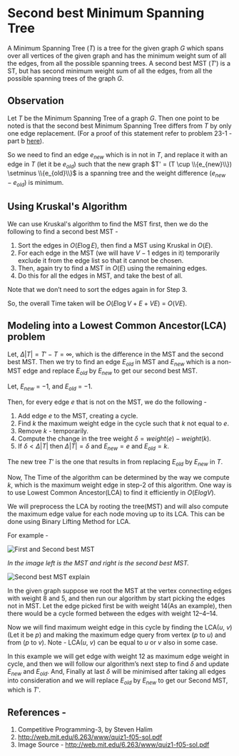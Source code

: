 <!--?title Second best Minimum Spanning Tree -->
# Second best Minimum Spanning Tree

A Minimum Spanning Tree ($T$) is a tree for the given graph $G$ which spans over all vertices of the given graph and has the minimum weight sum of all the edges, from all the possible spanning trees.
A second best MST ($T'$) is a ST, but has second minimum weight sum of all the edges, from all the possible spanning trees of the graph $G$.

## Observation

Let $T$ be the Minimum Spanning Tree of a graph $G$.
Then one point to be noted is that the second best Minimum Spanning Tree differs from $T$ by only one edge replacement. (For a proof of this statement refer to problem 23-1 - part b [here](http://www-bcf.usc.edu/~shanghua/teaching/Spring2010/public_html/files/HW2_Solutions_A.pdf)).

So we need to find an edge $e_{new}$ which is in not in $T$, and replace it with an edge in $T$ (let it be $e_{old}$) such that the new graph $T' = (T \cup \\{e_{new}\\}) \setminus \\{e_{old}\\}$ is a spanning tree and the weight difference ($e_{new} - e_{old}$) is minimum.


## Using Kruskal's Algorithm

We can use Kruskal's algorithm to find the MST first, then we do the following to find a second best MST -

1. Sort the edges in $O(E \log E)$, then find a MST using Kruskal in $O(E)$.
2. For each edge in the MST (we will have $V-1$ edges in it) temporarily exclude it from the edge list so that it cannot be chosen.
3. Then, again try to find a MST in $O(E)$ using the remaining edges.
4. Do this for all the edges in MST, and take the best of all.

Note that we don’t need to sort the edges again in for Step 3.

So, the overall Time taken will be $O(E \log V + E + V E)$ = $O(V E)$.


## Modeling into a Lowest Common Ancestor(LCA) problem

Let, $\Delta|T| = T' - T = \infty$, which is the difference in the MST and the second best MST. Then we try to find an edge $E_{old}$ in MST and $E_{new}$ which is a non-MST edge and replace $E_{old}$ by $E_{new}$ to get our second best MST.

Let, $E_{new}$ = −1, and $E_{old}$ = −1.

Then, for every edge $e$ that is not on the MST, we do the following -

1. Add edge $e$ to the MST, creating a cycle.
2. Find $k$ the maximum weight edge in the cycle such that $k$ not equal to $e$.
3. Remove $k$ - temporarily.
4. Compute the change in the tree weight $\delta = weight(e) − weight(k)$.
5. If $\delta < \Delta|T|$ then $\Delta|T| = \delta$ and $E_{new} = e$ and $E_{old} = k$.

The new tree $T’$ is the one that results in from replacing $E_{old}$ by $E_{new}$ in $T$.

Now, The Time of the algorithm can be determined by the way we compute $k$, which is the maximum weight edge in step-2 of this algorithm. One way is to use Lowest Common Ancestor(LCA) to find it efficiently in $O(ElogV)$.

We will preprocess the LCA by rooting the tree(MST) and will also compute the maximum edge value for each node moving up to its LCA. This can be done using Binary Lifting Method for LCA.

For example -

![First and Second best MST](&imgroot&/first_and_second_mst.png)

*In the image left is the MST and right is the second best MST.*

![Second best MST explain](&imgroot&/second_mst_explain.png)

In the given graph suppose we root the MST at the vertex connecting edges with weight 8 and 5, and then run our algorithm by start picking the edges not in MST. Let the edge picked first be with weight 14(As an example), then there would be a cycle formed between the edges with weight 12–4–14.

Now we will find maximum weight edge in this cycle by finding the LCA($u$, $v$)(Let it be $p$) and making the maximum edge query from vertex ($p$ to $u$) and from ($p$ to $v$). Note - LCA($u$, $v$) can be equal to $u$ or $v$ also in some case.

In this example we will get edge with weight 12 as maximum edge weight in cycle, and then we will follow our algorithm’s next step to find $\delta$ and update $E_{new}$ and $E_{old}$. And, Finally at last $\delta$ will be minimised after taking all edges into consideration and we will replace $E_{old}$ by $E_{new}$ to get our Second MST, which is $T'$.


## References -
1. Competitive Programming-3, by Steven Halim
2. http://web.mit.edu/6.263/www/quiz1-f05-sol.pdf
3. Image Source - http://web.mit.edu/6.263/www/quiz1-f05-sol.pdf

